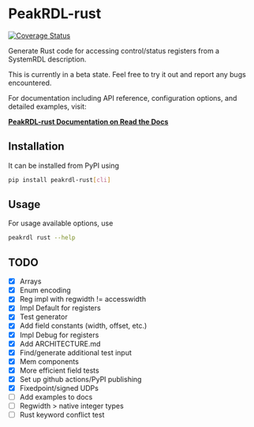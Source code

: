 # PeakRDL-rust

[![Coverage Status](https://coveralls.io/repos/github/darsor/PeakRDL-rust/badge.svg?branch=main)](https://coveralls.io/github/darsor/PeakRDL-rust?branch=main)

Generate Rust code for accessing control/status registers from a SystemRDL description.

This is currently in a beta state. Feel free to try it out and report any bugs encountered.

For documentation including API reference, configuration options, and detailed examples, visit:

**[PeakRDL-rust Documentation on Read the Docs](https://peakrdl-rust.readthedocs.io/)**

## Installation

It can be installed from PyPI using

```bash
pip install peakrdl-rust[cli]
```

## Usage

For usage available options, use

```bash
peakrdl rust --help
```

## TODO

- [x] Arrays
- [x] Enum encoding
- [x] Reg impl with regwidth != accesswidth
- [x] Impl Default for registers
- [x] Test generator
- [x] Add field constants (width, offset, etc.)
- [x] Impl Debug for registers
- [x] Add ARCHITECTURE.md
- [x] Find/generate additional test input
- [x] Mem components
- [x] More efficient field tests
- [x] Set up github actions/PyPI publishing
- [x] Fixedpoint/signed UDPs
- [ ] Add examples to docs
- [ ] Regwidth > native integer types
- [ ] Rust keyword conflict test
